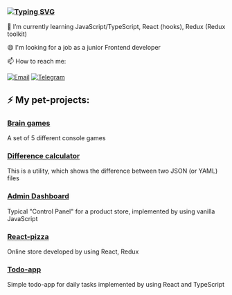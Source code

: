 ### [![Typing SVG](https://readme-typing-svg.herokuapp.com?lines=Hi+there+%F0%9F%91%8B+I'm+Rafael)](https://git.io/typing-svg)

🌱 I’m currently learning JavaScript/TypeScript, React (hooks), Redux (Redux toolkit)

😄 I'm looking for a job as a junior Frontend developer

📫 How to reach me:

[![Email](https://img.shields.io/badge/Gmail-8B4513?&style=for-the-badge&labelColor=8B4513)](mailto:rafagabidulin@gmail.com)
[![Telegram](https://img.shields.io/badge/Telegram-2CA5E0?style=for-the-badge&logo=telegram&logoColor=white)](https://t.me/rafagabidulin)

## ⚡ My pet-projects:
### [Brain games](https://github.com/rafagabidulin/frontend-project-lvl1)
A set of 5 different console games

### [Difference calculator](https://github.com/rafagabidulin/frontend-project-lvl2)
This is a utility, which shows the difference between two JSON (or YAML) files

### [Admin Dashboard](https://github.com/rafagabidulin/project-shop-admin)
Typical "Control Panel" for a product store, implemented by using vanilla JavaScript
 
### [React-pizza](https://github.com/rafagabidulin/react-pizza)
Online store developed by using React, Redux
 
### [Todo-app](https://github.com/rafagabidulin/todo-list-react-ts)
Simple todo-app for daily tasks implemented by using React and TypeScript
